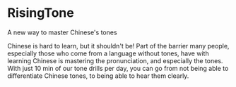 # RisingTone

A new way to master Chinese's tones

Chinese is hard to learn, but it shouldn't be! Part of the barrier many people, especially those who come from a language without tones, have with learning Chinese is mastering the pronunciation, and especially the tones. With just 10 min of our tone drills per day, you can go from not being able to differentiate Chinese tones, to being able to hear them clearly.

